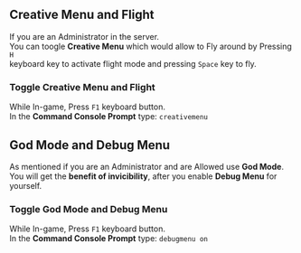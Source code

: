 ## Creative Menu and Flight

If you are an Administrator in the server.  
You can toogle **Creative Menu** which would allow to Fly around by Pressing `H`  
keyboard key to activate flight mode and pressing `Space` key to fly.  

### Toggle Creative Menu and Flight
While In-game, Press `F1` keyboard button.  
In the **Command Console Prompt** type: `creativemenu`


## God Mode and Debug Menu
As mentioned if you are an Administrator and are Allowed use **God Mode**.  
You will get the **benefit of invicibility**, after you enable **Debug Menu** for yourself.

### Toggle God Mode and Debug Menu
While In-game, Press `F1` keyboard button.  
In the **Command Console Prompt** type: `debugmenu on`
